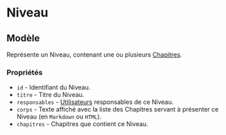 # Niveau

## Modèle

Représente un Niveau, contenant une ou plusieurs [Chapitres](./Chapitre.md).

### Propriétés

 * `id` - Identifiant du Niveau.
 * `titre` - Titre du Niveau.
 * `responsables` - [Utilisateurs](./Utilisateur.md) responsables de ce Niveau.
 * `corps` - Texte affiché avec la liste des Chapitres servant à présenter ce Niveau (en `Markdown` ou `HTML`).
 * `chapitres` - Chapitres que contient ce Niveau.
